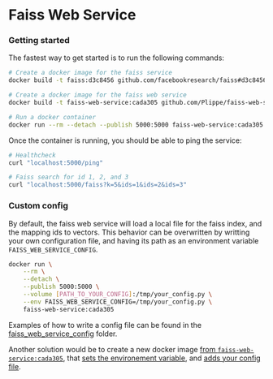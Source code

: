 # Faiss Web Service

### Getting started
The fastest way to get started is to run the following commands:
```sh
# Create a docker image for the faiss service
docker build -t faiss:d3c8456 github.com/facebookresearch/faiss#d3c8456

# Create a docker image for the faiss web service
docker build -t faiss-web-service:cada305 github.com/Plippe/faiss-web-service#cada305

# Run a docker container
docker run --rm --detach --publish 5000:5000 faiss-web-service:cada305
```

Once the container is running, you should be able to ping the service:
```sh
# Healthcheck
curl "localhost:5000/ping"

# Faiss search for id 1, 2, and 3
curl "localhost:5000/faiss?k=5&ids=1&ids=2&ids=3"
```

### Custom config
By default, the faiss web service will load a local file for the faiss index, and the mapping
ids to vectors. This behavior can be overwritten by writting your own configuration file, and
having its path as an environment variable `FAISS_WEB_SERVICE_CONFIG`.

```sh
docker run \
    --rm \
    --detach \
    --publish 5000:5000 \
    --volume [PATH_TO_YOUR_CONFIG]:/tmp/your_config.py \
    --env FAISS_WEB_SERVICE_CONFIG=/tmp/your_config.py \
    faiss-web-service:cada305
```

Examples of how to write a config file can be found in the
[faiss_web_service_config](https://github.com/Plippe/faiss-web-service/tree/master/faiss_web_service_config)
folder.

Another solution would be to create a new docker image
[from `faiss-web-service:cada305`](https://docs.docker.com/engine/reference/builder/#from),
that [sets the environement variable](https://docs.docker.com/engine/reference/builder/#env),
and [adds your config file](https://docs.docker.com/engine/reference/builder/#add).
